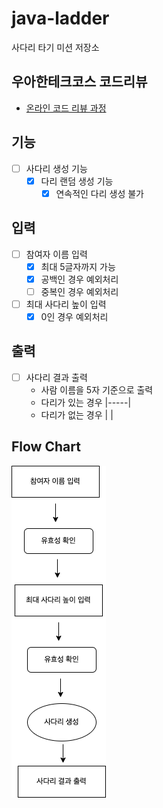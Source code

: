 # java-ladder

사다리 타기 미션 저장소

## 우아한테크코스 코드리뷰

- [온라인 코드 리뷰 과정](https://github.com/woowacourse/woowacourse-docs/blob/master/maincourse/README.md)

## 기능
- [ ] 사다리 생성 기능
  - [x] 다리 랜덤 생성 기능
    - [x] 연속적인 다리 생성 불가

## 입력
- [ ] 참여자 이름 입력
  - [x] 최대 5글자까지 가능
  - [x] 공백인 경우 예외처리
  - [ ] 중복인 경우 예외처리
- [ ] 최대 사다리 높이 입력
  - [x] 0인 경우 예외처리

## 출력
- [ ] 사다리 결과 출력
  - 사람 이름을 5자 기준으로 출력
  - 다리가 있는 경우 |-----|
  - 다리가 없는 경우 |     |

## Flow Chart
![](docs/Flow%20Chart.png)